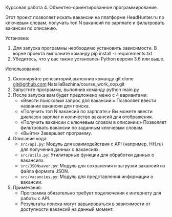 Курсовая работа 4. 
Объектно-ориентированное программирование.

Этот проект позволяет искать вакансии на платформе HeadHunter.ru по ключевым словам, получать топ N вакансий по зарплате и фильтровать вакансии по описанию.

Установка:
1. Для запуска программы необходимо установить зависимости. В корне проекта выполните команду pip install -r requirements.txt
2. Убедитесь, что у вас также установлен Python версии 3.6 или выше.

Использование:
1. Склонируйте репозиторий,выполнив команду git clone git@github.com:NataliaBazhina/course_work_oop.git
2. Запустите программу, выполнив команду python main.py
3. После запуска вам будет предложено меню с 4 вариантами:
    - «Ввести поисковый запрос для вакансий:» Позволяет ввести название вакансии для поиска.
    - «Получить топ N вакансий по зарплате:» Вы можете ввести диапазон зарплат и количество вакансий для отображения.
    - «Получить вакансии с ключевым словом в описании:» Позволяет фильтровать вакансии по заданным ключевым словам.
    - «Выйти» Завершает программу.
4. Описание кода:
   - `src/api.py`: Модуль для взаимодействия с API (например, HH.ru) для получения данных о вакансиях.
   - `src/utils.py`: Утилитарные функции для обработки данных о вакансиях.
   - `src/JSONsaver.py`: Модуль для сохранения и загрузки вакансий из файла формата JSON.
   - `src/vacancies.py`: Модуль для представления информации о вакансии.
5. Примечания:
   - Программа обязательно требует подключения к интернету для работы с API.
   - Результаты поиска могут варьироваться в зависимости от доступности вакансий на данный момент.

